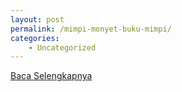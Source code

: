 ```yaml
---
layout: post
permalink: /mimpi-monyet-buku-mimpi/
categories:
    - Uncategorized
---
```


[Baca Selengkapnya](/10)